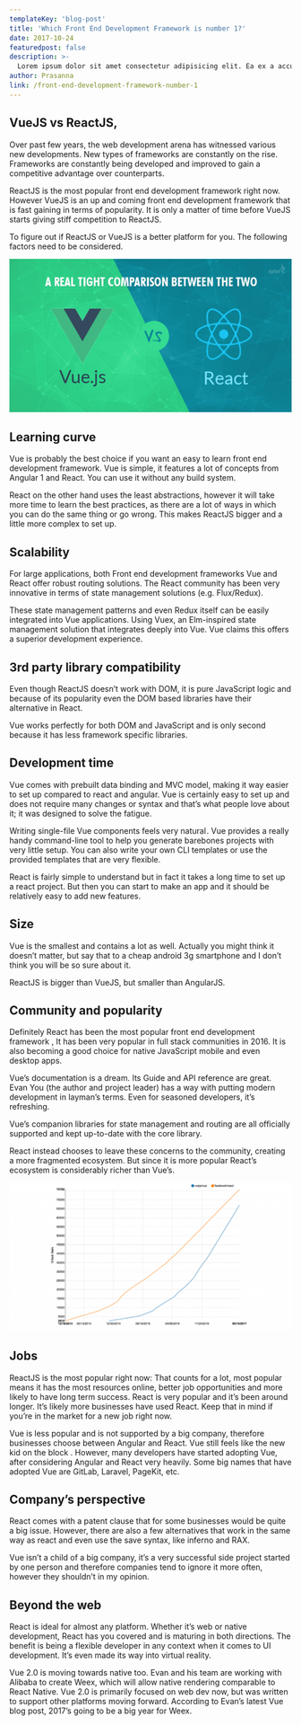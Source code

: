 ```yaml
---
templateKey: 'blog-post'
title: 'Which Front End Development Framework is number 1?'
date: 2017-10-24
featuredpost: false
description: >-
  Lorem ipsum dolor sit amet consectetur adipisicing elit. Ea ex a accusamus facilis aperiam sed ad tenetur molestiae cum ipsam, sunt eius rerum numquam commodi ipsa quas sequi optio molestias?
author: Prasanna
link: /front-end-development-framework-number-1
---
```

## VueJS vs ReactJS,

Over past few years, the web development arena has witnessed various new developments. New types of frameworks are constantly on the rise. Frameworks are constantly being developed and improved to gain a competitive advantage over counterparts.

ReactJS is the most popular front end development framework right now. However VueJS is an up and coming front end development framework that is fast gaining in terms of popularity. It is only a matter of time before VueJS starts giving stiff competition to ReactJS.

To figure out if ReactJS or VueJS is a better platform for you. The following factors need to be considered.

![img](./images/vuejs-vs-reactjs1-768x416.png)
## Learning curve
Vue is probably the best choice if you want an easy to learn front end development framework. Vue is simple, it features a lot of concepts from Angular 1 and React. You can use it without any build system.

React on the other hand uses the least abstractions, however it will take more time to learn the best practices, as there are a lot of ways in which you can do the same thing or go wrong. This makes ReactJS bigger and a little more complex to set up.

## Scalability
For large applications, both Front end development frameworks Vue and React offer robust routing solutions. The React community has been very innovative in terms of state management solutions (e.g. Flux/Redux).

These state management patterns and even Redux itself can be easily integrated into Vue applications. Using Vuex, an Elm-inspired state management solution that integrates deeply into Vue. Vue claims this offers a superior development experience.

## 3rd party library compatibility
Even though ReactJS doesn’t work with DOM, it is pure JavaScript logic and because of its popularity even the DOM based libraries have their alternative in React.

Vue works perfectly for both DOM and JavaScript and is only second because it has less framework specific libraries.

## Development time
Vue comes with prebuilt data binding and MVC model, making it way easier to set up compared to react and angular. Vue is certainly easy to set up and does not require many changes or syntax and that’s what people love about it; it was designed to solve the fatigue.

Writing single-file Vue components feels very natural . Vue provides a really handy command-line tool to help you generate barebones projects with very little setup. You can also write your own CLI templates or use the provided templates that are very flexible.

React is fairly simple to understand but in fact it takes a long time to set up a react project. But then you can start to make an app and it should be relatively easy to add new features.

## Size

Vue is the smallest and contains a lot as well. Actually you might think it doesn’t matter, but say that to a cheap android 3g smartphone and I don’t think you will be so sure about it.

ReactJS is bigger than VueJS, but smaller than AngularJS.

## Community and popularity
Definitely React has been the most popular front end development framework , It has been very popular in full stack communities in 2016. It is also becoming a good choice for native JavaScript mobile and even desktop apps.

Vue’s documentation is a dream. Its Guide and API reference are great. Evan You (the author and project leader) has a way with putting modern development in layman’s terms. Even for seasoned developers, it’s refreshing.

Vue’s companion libraries for state management and routing are all officially supported and kept up-to-date with the core library.

React instead chooses to leave these concerns to the community, creating a more fragmented ecosystem. But since it is more popular React’s ecosystem is considerably richer than Vue’s.

![image](./images/1-EnbFMixxPy5-kQiJmGSISg-1024x535.png)

## Jobs
ReactJS is the most popular right now: That counts for a lot, most popular means it has the most resources online, better job opportunities and more likely to have long term success. React is very popular and it’s been around longer. It’s likely more businesses have used React. Keep that in mind if you’re in the market for a new job right now.

Vue is less popular and is not supported by a big company, therefore businesses choose between Angular and React. Vue still feels like the new kid on the block . However, many developers have started adopting Vue, after considering Angular and React very heavily. Some big names that have adopted Vue are GitLab, Laravel, PageKit, etc.

## Company’s perspective
React comes with a patent clause that for some businesses would be quite a big issue. However, there are also a few alternatives that work in the same way as react and even use the save syntax, like inferno and RAX.

Vue isn’t a child of a big company, it’s a very successful side project started by one person and therefore companies tend to ignore it more often, however they shouldn’t in my opinion.

## Beyond the web
React is ideal for almost any platform. Whether it’s web or native development, React has you covered and is maturing in both directions. The benefit is being a flexible developer in any context when it comes to UI development. It’s even made its way into virtual reality.

Vue 2.0 is moving towards native too. Evan and his team are working with Alibaba to create Weex, which will allow native rendering comparable to React Native. Vue 2.0 is primarily focused on web dev now, but was written to support other platforms moving forward. According to Evan’s latest Vue blog post, 2017’s going to be a big year for Weex.
